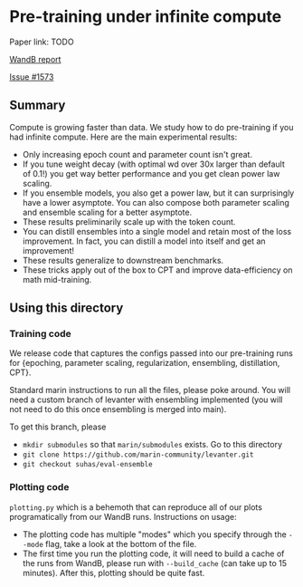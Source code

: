 # Pre-training under infinite compute

Paper link: TODO

[WandB report](https://wandb.ai/stanford-mercury/suhas-data-efficiency/reports/Pre-training-under-infinite-compute--VmlldzoxNDM5NzUzMQ)

[Issue #1573](https://github.com/marin-community/marin/issues/1573)

## Summary
Compute is growing faster than data. We study how to do pre-training if you had infinite compute. Here are the main experimental results:

- Only increasing epoch count and parameter count isn't great.
- If you tune weight decay (with optimal wd over 30x larger than default of 0.1!) you get way better performance and you get clean power law scaling.
- If you ensemble models, you also get a power law, but it can surprisingly have a lower asymptote. You can also compose both parameter scaling and ensemble scaling for a better asymptote.
- These results preliminarily scale up with the token count.
- You can distill ensembles into a single model and retain most of the loss improvement. In fact, you can distill a model into itself and get an improvement!
- These results generalize to downstream benchmarks.
- These tricks apply out of the box to CPT and improve data-efficiency on math mid-training.

## Using this directory

### Training code

We release code that captures the configs passed into our pre-training runs for {epoching, parameter scaling, regularization, ensembling, distillation, CPT}.

Standard marin instructions to run all the files, please poke around. You will need a custom branch of levanter with ensembling implemented (you will not need to do this once ensembling is merged into main).

To get this branch, please
- `mkdir submodules` so that `marin/submodules` exists. Go to this directory
- `git clone https://github.com/marin-community/levanter.git`
- `git checkout suhas/eval-ensemble`

### Plotting code

`plotting.py` which is a behemoth that can reproduce all of our plots programatically from our WandB runs. Instructions on usage:

- The plotting code has multiple "modes" which you specify through the `--mode` flag, take a look at the bottom of the file.
- The first time you run the plotting code, it will need to build a cache of the runs from WandB, please run with `--build_cache` (can take up to 15 minutes). After this, plotting should be quite fast.
